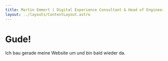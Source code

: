 ```yaml
---
title: Martin Emmert | Digital Experience Consultant & Head of Engineering at FastBill
layout: ../layouts/ContentLayout.astro
---
```


Gude!
=========

Ich bau gerade meine Website um und bin bald wieder da.